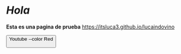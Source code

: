 # _Hola_
**Esta es una pagina de prueba**
https://itsluca3.github.io/lucaindovino

<button> Youtube --color Red
